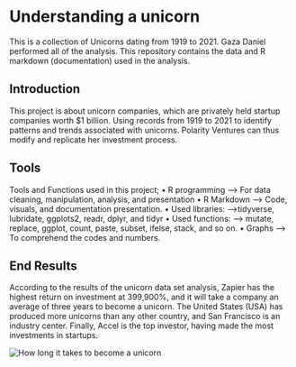 # Understanding a unicorn

This is a collection of Unicorns dating from 1919 to 2021. Gaza Daniel performed all of the analysis.
This repository contains the data and R markdown (documentation) used in the analysis.

## Introduction

This project is about unicorn companies, which are privately held startup companies worth $1 billion. Using records from 1919 to 2021 to identify patterns and trends associated with unicorns. Polarity Ventures can thus modify and replicate her investment process.
## Tools 

Tools and Functions used in this project;
•	R programming --> For data cleaning, manipulation, analysis, and presentation
•	R Markdown --> Code, visuals, and documentation presentation. 
•	Used libraries: -->tidyverse, lubridate, ggplots2, readr, dplyr, and tidyr
•	Used functions: --> mutate, replace, ggplot, count, paste, subset, ifelse, stack, and so on.
•	Graphs —> To comprehend the codes and numbers.
## End Results

According to the results of the unicorn data set analysis, Zapier has the highest return on investment at 399,900%, and it will take a company an average of three years to become a unicorn. The United States (USA) has produced more unicorns than any other country, and San Francisco is an industry center. Finally, Accel is the top investor, having made the most investments in startups.


![How long it takes to become a unicorn](https://user-images.githubusercontent.com/103642582/193412639-3d594c87-13d6-4e3c-9974-75e67304115b.png)
